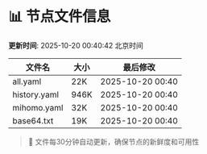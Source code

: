 # 📊 节点文件信息

**更新时间**: 2025-10-20 00:40:42 北京时间

| 文件名 | 大小 | 最后修改 |
|--------|------|----------|
| all.yaml | 22K | 2025-10-20 00:40 |
| history.yaml | 946K | 2025-10-20 00:40 |
| mihomo.yaml | 32K | 2025-10-20 00:40 |
| base64.txt | 19K | 2025-10-20 00:40 |

> 🔄 文件每30分钟自动更新，确保节点的新鲜度和可用性
